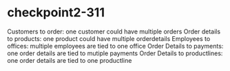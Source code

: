 # checkpoint2-311

Customers to order: one customer could have multiple orders
Order details to products: one product could have multiple orderdetails
Employees to offices: multiple employees are tied to one office
Order Details to payments: one order details are tied to mutiple payments
Order Details to productlines: one order details are tied to one productline
